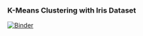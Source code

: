 ### K-Means Clustering with Iris Dataset 
[![Binder](https://mybinder.org/badge_logo.svg)](https://mybinder.org/v2/gh/jerichosiahaya/my-notebooks/master?filepath=k-means%20clustering%20using%20iris%20dataset%2FClustering%20using%20Iris%20dataset.ipynb)
